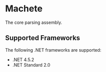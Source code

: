 # Machete

The core parsing assembly.

## Supported Frameworks

The following .NET frameworks are supported:

- .NET 4.5.2
- .NET Standard 2.0

